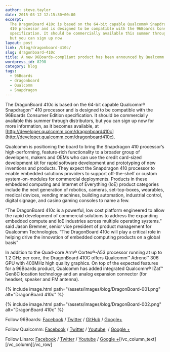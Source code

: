 ```yaml
---
author: steve.taylor
date: 2015-03-12 12:15:30+00:00
excerpt:
  The DragonBoard 410c is based on the 64-bit capable Qualcomm® Snapdragon™
  410 processor and is designed to be compatible with the 96Boards Consumer Edition
  specification. It should be commercially available this summer through distributors,
  but you can sign up now
layout: post
link: /blog/dragonboard-410c/
slug: dragonboard-410c
title: A new 96Boards-compliant product has been announced by Qualcomm
wordpress_id: 8298
category: blog
tags:
  - 96Boards
  - dragonboard
  - Qualcomm
  - Snapdragon
---
```


The DragonBoard 410c is based on the 64-bit capable Qualcomm® Snapdragon™ 410 processor and is designed to be compatible with the 96Boards Consumer Edition specification. It should be commercially available this summer through distributors, but you can sign up now for more information, as it becomes available, at [http://developer.qualcomm.com/dragonboard410c](http://developer.qualcomm.com/dragonboard410c).

Qualcomm is positioning the board to bring the Snapdragon 410 processor’s high-performing, feature-rich functionality to a broader group of developers, makers and OEMs who can use the credit card-sized development kit for rapid software development and prototyping of new inventions and products. They expect the Snapdragon 410 processor to enable embedded solutions providers to support off-the-shelf or custom system-on-modules for commercial deployments. Products in these embedded computing and Internet of Everything (IoE) product categories include the next generation of robotics, cameras, set-top-boxes, wearables, medical devices, vending machines, building automation, industrial control, digital signage, and casino gaming consoles to name a few.

“The DragonBoard 410c is a powerful, low cost platform engineered to allow the rapid development of commercial solutions to address the expanding embedded compute and IoE industries across multiple operating systems.” said Jason Bremner, senior vice president of product management for Qualcomm Technologies. “The DragonBoard 410c will play a critical role in helping drive the innovation of embedded computing products on a global basis”

In addition to the Quad-core Arm® Cortex®-A53 processor running at up to 1.2 GHz per core, the DragonBoard 410C offers Qualcomm™ Adreno™ 306 GPU with 400MHz high quality graphics. On top of the expected features for a 96Boards product, Qualcomm has added integrated Qualcomm® IZat™ Gen8C location technology and an analog expansion connector (for headset, speaker and FM antenna).

{% include image.html path="/assets/images/blog/DragonBoard-001.png" alt="DragonBoard 410c" %}

{% include image.html path="/assets/images/blog/DragonBoard-002.png" alt="DragonBoard 410c" %}

Follow 96Boards: [Facebook](https://www.facebook.com/96Boards) / [Twitter](https://twitter.com/96Boards) / [GitHub](https://github.com/96boards) / [Google+](https://web.archive.org/web/2019*/https://plus.google.com/106009833460292139774/about)

Follow Qualcomm: [Facebook](https://www.facebook.com/UKQualcomm?brand_redir=1) / [Twitter](https://twitter.com/qualcomm) / [Youtube](https://www.youtube.com/user/QUALCOMMVlog/videos)  / [Google +](https://web.archive.org/web/2019*/https://plus.google.com/+qualcomm/posts)

Follow Linaro: [Facebook](https://www.facebook.com/LinaroOrg) / [Twitter](https://twitter.com/linaroorg) / [Youtube](https://www.youtube.com/user/linaroorg?sub_confirmation=1) / [Google +](https://web.archive.org/web/2019*/https://plus.google.com/+LinaroOnAir)[/vc_column_text][/vc_column][/vc_row]
